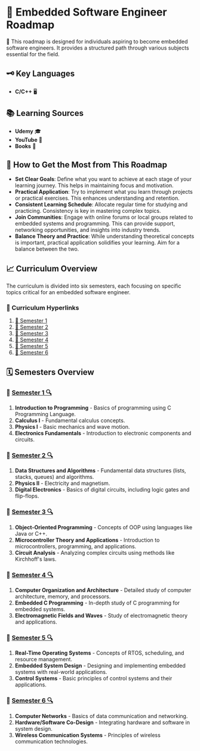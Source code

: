 # 🚀 Embedded Software Engineer Roadmap

🌟 This roadmap is designed for individuals aspiring to become embedded software engineers. It provides a structured path through various subjects essential for the field.

## 🗝️ Key Languages

- **C/C++** 🖥️

## 📚 Learning Sources

- **Udemy** 🎓
- **YouTube** 🎥
- **Books** 📖

## 🌱 How to Get the Most from This Roadmap

- **Set Clear Goals**: Define what you want to achieve at each stage of your learning journey. This helps in maintaining focus and motivation.
- **Practical Application**: Try to implement what you learn through projects or practical exercises. This enhances understanding and retention.
- **Consistent Learning Schedule**: Allocate regular time for studying and practicing. Consistency is key in mastering complex topics.
- **Join Communities**: Engage with online forums or local groups related to embedded systems and programming. This can provide support, networking opportunities, and insights into industry trends.
- **Balance Theory and Practice**: While understanding theoretical concepts is important, practical application solidifies your learning. Aim for a balance between the two.

## 📈 Curriculum Overview

The curriculum is divided into six semesters, each focusing on specific topics critical for an embedded software engineer.

### 📎 Curriculum Hyperlinks

1. [📕 Semester 1](#-semester-1-)
2. [📘 Semester 2](#-semester-2-)
3. [📙 Semester 3](#-semester-3-)
4. [📗 Semester 4](#-semester-4-)
5. [📒 Semester 5](#-semester-5-)
6. [📓 Semester 6](#-semester-6-)

## 🗓 Semesters Overview

### 📕 [Semester 1 🔍](semesters/sem1.md)

1. **Introduction to Programming** - Basics of programming using C Programming Language.
2. **Calculus I** - Fundamental calculus concepts.
3. **Physics I** - Basic mechanics and wave motion.
4. **Electronics Fundamentals** - Introduction to electronic components and circuits.

### 📘 [Semester 2 🔍](semesters/sem2.md)
1. **Data Structures and Algorithms** - Fundamental data structures (lists, stacks, queues) and algorithms.
2. **Physics II** - Electricity and magnetism.
3. **Digital Electronics** - Basics of digital circuits, including logic gates and flip-flops.

### 📙 [Semester 3 🔍](semesters/sem3.md)
1. **Object-Oriented Programming** - Concepts of OOP using languages like Java or C++.
2. **Microcontroller Theory and Applications** - Introduction to microcontrollers, programming, and applications.
3. **Circuit Analysis** - Analyzing complex circuits using methods like Kirchhoff's laws.

### 📗 [Semester 4 🔍](semesters/sem4.md)
1. **Computer Organization and Architecture** - Detailed study of computer architecture, memory, and processors.
2. **Embedded C Programming** - In-depth study of C programming for embedded systems.
3. **Electromagnetic Fields and Waves** - Study of electromagnetic theory and applications.

### 📒 [Semester 5 🔍](semesters/sem5.md)
1. **Real-Time Operating Systems** - Concepts of RTOS, scheduling, and resource management.
2. **Embedded System Design** - Designing and implementing embedded systems with real-world applications.
3. **Control Systems** - Basic principles of control systems and their applications.

### 📓 [Semester 6 🔍](semesters/sem6.md)
1. **Computer Networks** - Basics of data communication and networking.
2. **Hardware/Software Co-Design** - Integrating hardware and software in system design.
3. **Wireless Communication Systems** - Principles of wireless communication technologies.
